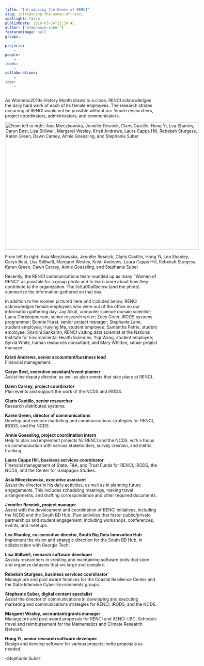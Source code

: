 ```yaml
---
title: "Introducing the Women of RENCI"
slug: introducing-the-women-of-renci
spotlight: false
publishDate: 2016-03-24T13:30:45
author: ["stephanie-suber"]
featuredImage: null
groups:
    - 
projects:
    - 
people:
    - 
teams: 
    - 
collaborations:
    - 
tags:
    - 
---
```

<p>As Women\u2019s History Month draws to a close, RENCI acknowledges the daily hard work of each of its female employees. The research strides occurring at RENCI would not be possible without our female researchers, project coordinators, administrators, and communicators.</p>
<div id="attachment_15376" class="wp-caption aligncenter" style="width: 640px"><a href="https://renci.org/wp-content/uploads/2016/03/DSC_0013.jpg"  rel="attachment wp-att-15376" rel="lightbox[roadtrip]"><img class="size-large wp-image-15376" src="https://renci.org/wp-content/uploads/2016/03/DSC_0013-1024x670.jpg" alt="From left to right: Asia Mieczkowska, Jennifer Resnick, Claris Castillo, Hong Yi, Lea Shanley, Caryn Best, Lisa Stillwell, Margaret Wesley, Kristi Andrews, Laura Capps Hill, Rebekah Sturgess, Karen Green, Dawn Carsey, Annie Goessling, and Stephanie Suber " width="640" height="419" srcset="https://renci.org/wp-content/uploads/2016/03/DSC_0013-1024x670.jpg 1024w, https://renci.org/wp-content/uploads/2016/03/DSC_0013-300x196.jpg 300w, https://renci.org/wp-content/uploads/2016/03/DSC_0013-768x503.jpg 768w, https://renci.org/wp-content/uploads/2016/03/DSC_0013-640x419.jpg 640w, https://renci.org/wp-content/uploads/2016/03/DSC_0013.jpg 1210w" sizes="(max-width: 640px) 100vw, 640px" /></a></p>
<p class="wp-caption-text">From left to right: Asia Mieczkowska, Jennifer Resnick, Claris Castillo, Hong Yi, Lea Shanley, Caryn Best, Lisa Stillwell, Margaret Wesley, Kristi Andrews, Laura Capps Hill, Rebekah Sturgess, Karen Green, Dawn Carsey, Annie Goessling, and Stephanie Suber</p>
</div>
<p>Recently, the RENCI communications team rounded up as many "Women of RENCI" as possible for a group photo and to learn more about how they contribute to the organization. The list\u00a0below (and the photo) summarize the information gathered on that day.<!--more--></p>
<p>In addition to the women pictured here and included below, RENCI acknowledges female employees who were out of the office on our information gathering day: Jay Aikat, computer science domain scientist; Laura Christopherson, senior research writer; Zoey Greer, iRODS systems programmer; Bonnie Hurst, senior project manager; Stephanie Lane, student employee; Huiying Ma, student employee; Samantha Petrie, student employee; Sharlini Sankaran, RENCI visiting data scientist at the National Institute for Environmental Health Sciences; Yiqi Wang, student employee; Sylvia White, human resources consultant; and Mary Whitton, senior project manager.</p>
<p><strong>Kristi Andrews, senior accountant/business lead</strong><br />
Financial management.</p>
<p><strong>Caryn Best, executive assistant/event planner</strong><br />
Assist the deputy director, as well as plan events that take place at RENCI.</p>
<p><strong>Dawn Carsey, project coordinator</strong><br />
Plan events and support the work of the NCDS and iRODS.</p>
<p><strong>Claris Castillo, senior researcher</strong><br />
Research distributed systems.</p>
<p><strong>Karen Green, director of communications</strong><br />
Develop and execute marketing and communications strategies for RENCI, iRODS, and the NCDS.</p>
<p><strong>Annie Goessling, project coordination intern</strong><br />
Help to plan and implement projects for RENCI and the NCDS, with a focus on communication with various stakeholders, survey creation, and metric tracking.</p>
<p><strong>Laura Capps Hill, business services coordinator</strong><br />
Financial management of State, F&amp;A, and Trust Funds for RENCI, iRODS, the NCDS, and the Center for Galapagos Studies.</p>
<p><strong>Asia Mieczkowska, executive assistant</strong><br />
Assist the director in his daily activities, as well as in planning future engagements. This includes scheduling meetings, making travel arrangements, and drafting correspondence and other required documents.</p>
<p><strong>Jennifer Resnick, project manager</strong><br />
Assist with the development and coordination of RENCI initiatives, including the NCDS and the South BD Hub. Plan activities that foster public/private partnerships and student engagement, including workshops, conferences, events, and meetups.</p>
<p><strong>Lea Shanley, co-executive director, South Big Data Innovation Hub</strong><br />
Implement the vision and strategic direction for the South BD Hub, in collaboration with Georgia Tech.</p>
<p><strong>Lisa Stillwell, research software developer</strong><br />
Assists researchers in creating and maintaining software tools that store and organize datasets that are large and complex.</p>
<p><strong>Rebekah Sturgess, business services coordinator</strong><br />
Manage pre and post award finances for the Coastal Resilience Center and the Data-Intensive Cyber Environments groups.</p>
<p><strong>Stephanie Suber, digital content specialist</strong><br />
Assist the director of communications in developing and executing marketing and communications strategies for RENCI, iRODS, and the NCDS.</p>
<p><strong>Margaret Wesley, accountant/grants manager</strong><br />
Manage pre and post award proposals for RENCI and RENCI UBC. Schedule travel and reimbursement for the Mathematics and Climate Research Network.</p>
<p><strong>Hong Yi, senior research software developer</strong><br />
Design and develop software for various projects; write proposals as needed.</p>
<p><em>-Stephanie Suber</em></p>
<!-- AddThis Advanced Settings generic via filter on the_content --><!-- AddThis Share Buttons generic via filter on the_content -->
